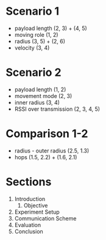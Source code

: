 # Scenario 1

- payload length (2, 3) + (4, 5)
- moving role (1, 2)
- radius (3, 5) + (2, 6)
- velocity (3, 4)

# Scenario 2

- payload length (1, 2)
- movement mode (2, 3)
- inner radius (3, 4)
- RSSI over transmission (2, 3, 4, 5)

# Comparison 1-2

- radius - outer radius (2.5, 1.3)
- hops (1.5, 2.2) + (1.6, 2.1)

# Sections

1. Introduction
    1. Objective
1. Experiment Setup
1. Communication Scheme
1. Evaluation
1. Conclusion